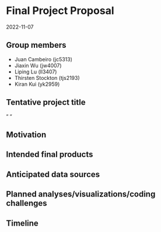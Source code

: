 Final Project Proposal
================
2022-11-07

## Group members

-   Juan Cambeiro (jc5313)
-   Jiaxin Wu (jw4007)
-   Liping Lu (ll3407)
-   Thirsten Stockton (tjs2193)
-   Kiran Kui (yk2959)

## Tentative project title

” ”

## Motivation

## Intended final products

## Anticipated data sources

## Planned analyses/visualizations/coding challenges

## Timeline
